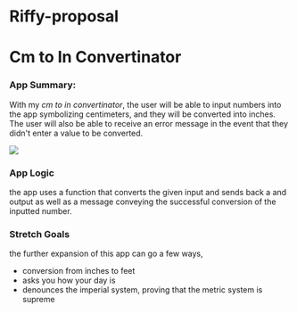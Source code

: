 # Riffy-proposal
# Cm to In Convertinator


### App Summary:
With my *cm to in convertinator*, the user will be  able to input numbers into the app symbolizing centimeters, and they will be converted into inches. The user will also be able to receive an error message in the event that they didn't enter a value to be converted.


![](https://thumbs.dreamstime.com/b/input-process-output-26459409.jpg)

### App Logic 
the app uses a function that converts the given input and sends back a and output as well as a message conveying the successful conversion of the inputted number.


### Stretch Goals
the further expansion of this app can go a few ways,
- conversion from inches to feet
- asks you how your day is
- denounces the imperial system, proving that the metric system is supreme
  
